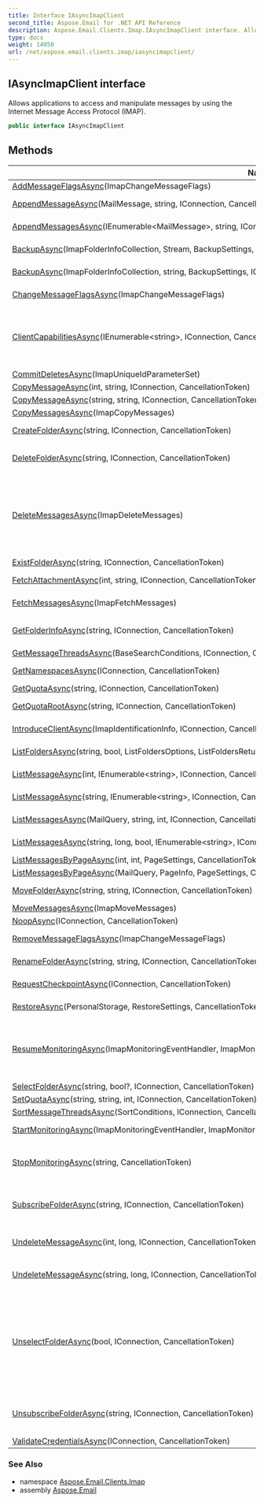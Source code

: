 ```yaml
---
title: Interface IAsyncImapClient
second_title: Aspose.Email for .NET API Reference
description: Aspose.Email.Clients.Imap.IAsyncImapClient interface. Allows applications to access and manipulate messages by using the Internet Message Access Protocol IMAP
type: docs
weight: 14950
url: /net/aspose.email.clients.imap/iasyncimapclient/
---
```

## IAsyncImapClient interface

Allows applications to access and manipulate messages by using the Internet Message Access Protocol (IMAP).

```csharp
public interface IAsyncImapClient
```

## Methods

| Name | Description |
| --- | --- |
| [AddMessageFlagsAsync](../../aspose.email.clients.imap/iasyncimapclient/addmessageflagsasync/)(ImapChangeMessageFlags) | Adds the flags to the message |
| [AppendMessageAsync](../../aspose.email.clients.imap/iasyncimapclient/appendmessageasync/)(MailMessage, string, IConnection, CancellationToken) | Uploads the mail message to the specified folder |
| [AppendMessagesAsync](../../aspose.email.clients.imap/iasyncimapclient/appendmessagesasync/)(IEnumerable&lt;MailMessage&gt;, string, IConnection, CancellationToken) | Uploads the mail messages to the current folder |
| [BackupAsync](../../aspose.email.clients.imap/iasyncimapclient/backupasync/#backupasync)(ImapFolderInfoCollection, Stream, BackupSettings, IConnection, CancellationToken) | Backups the content of the specified folders |
| [BackupAsync](../../aspose.email.clients.imap/iasyncimapclient/backupasync/#backupasync_1)(ImapFolderInfoCollection, string, BackupSettings, IConnection, CancellationToken) | Backups the content of the specified folders |
| [ChangeMessageFlagsAsync](../../aspose.email.clients.imap/iasyncimapclient/changemessageflagsasync/)(ImapChangeMessageFlags) | Changes the flags of the message |
| [ClientCapabilitiesAsync](../../aspose.email.clients.imap/iasyncimapclient/clientcapabilitiesasync/)(IEnumerable&lt;string&gt;, IConnection, CancellationToken) | Notifies server which extensions are supported by client. Please note, this operation works only in case if server supports RFC5161 See more https://tools.ietf.org/html/rfc5161 |
| [CommitDeletesAsync](../../aspose.email.clients.imap/iasyncimapclient/commitdeletesasync/)(ImapUniqueIdParameterSet) | Commit the deletions |
| [CopyMessageAsync](../../aspose.email.clients.imap/iasyncimapclient/copymessageasync/#copymessageasync)(int, string, IConnection, CancellationToken) | Copies the message |
| [CopyMessageAsync](../../aspose.email.clients.imap/iasyncimapclient/copymessageasync/#copymessageasync_1)(string, string, IConnection, CancellationToken) | Copies the message. |
| [CopyMessagesAsync](../../aspose.email.clients.imap/iasyncimapclient/copymessagesasync/)(ImapCopyMessages) | Copy the messages. |
| [CreateFolderAsync](../../aspose.email.clients.imap/iasyncimapclient/createfolderasync/)(string, IConnection, CancellationToken) | Creates a folder with the specified name. |
| [DeleteFolderAsync](../../aspose.email.clients.imap/iasyncimapclient/deletefolderasync/)(string, IConnection, CancellationToken) | Deletes a specified folder. This method represents IMAP DELETE command. |
| [DeleteMessagesAsync](../../aspose.email.clients.imap/iasyncimapclient/deletemessagesasync/)(ImapDeleteMessages) | Marks a message with the specified unique identifier as deleted and commits the deletions if user specifies this. This method works only if server supports UIDPLUS extension. Please, read more https://tools.ietf.org/html/rfc4315 |
| [ExistFolderAsync](../../aspose.email.clients.imap/iasyncimapclient/existfolderasync/)(string, IConnection, CancellationToken) | Check whether this folder exists |
| [FetchAttachmentAsync](../../aspose.email.clients.imap/iasyncimapclient/fetchattachmentasync/)(int, string, IConnection, CancellationToken) | Fetches the specified attachment. |
| [FetchMessagesAsync](../../aspose.email.clients.imap/iasyncimapclient/fetchmessagesasync/)(ImapFetchMessages) | Fetches the messages asynchronously |
| [GetFolderInfoAsync](../../aspose.email.clients.imap/iasyncimapclient/getfolderinfoasync/)(string, IConnection, CancellationToken) | Returns information about the specified folder without selecting it |
| [GetMessageThreadsAsync](../../aspose.email.clients.imap/iasyncimapclient/getmessagethreadsasync/)(BaseSearchConditions, IConnection, CancellationToken) | Get message threads. |
| [GetNamespacesAsync](../../aspose.email.clients.imap/iasyncimapclient/getnamespacesasync/)(IConnection, CancellationToken) | Gets namespaces that are available on a server. |
| [GetQuotaAsync](../../aspose.email.clients.imap/iasyncimapclient/getquotaasync/)(string, IConnection, CancellationToken) | Gets quota information |
| [GetQuotaRootAsync](../../aspose.email.clients.imap/iasyncimapclient/getquotarootasync/)(string, IConnection, CancellationToken) | Gets quota root information for mailbox |
| [IntroduceClientAsync](../../aspose.email.clients.imap/iasyncimapclient/introduceclientasync/)(ImapIdentificationInfo, IConnection, CancellationToken) | Introduces client information to a server. |
| [ListFoldersAsync](../../aspose.email.clients.imap/iasyncimapclient/listfoldersasync/)(string, bool, ListFoldersOptions, ListFoldersReturnOptions, IConnection, CancellationToken) | Gets the list of subfolders in the specified folder |
| [ListMessageAsync](../../aspose.email.clients.imap/iasyncimapclient/listmessageasync/#listmessageasync)(int, IEnumerable&lt;string&gt;, IConnection, CancellationToken) | Gets information about a message. |
| [ListMessageAsync](../../aspose.email.clients.imap/iasyncimapclient/listmessageasync/#listmessageasync_1)(string, IEnumerable&lt;string&gt;, IConnection, CancellationToken) | Gets information about a message. |
| [ListMessagesAsync](../../aspose.email.clients.imap/iasyncimapclient/listmessagesasync/#listmessagesasync)(MailQuery, string, int, IConnection, CancellationToken) | Gets the list of messages in the current folder. |
| [ListMessagesAsync](../../aspose.email.clients.imap/iasyncimapclient/listmessagesasync/#listmessagesasync_1)(string, long, bool, IEnumerable&lt;string&gt;, IConnection, CancellationToken) | Gets the list of messages in the specified folder |
| [ListMessagesByPageAsync](../../aspose.email.clients.imap/iasyncimapclient/listmessagesbypageasync/#listmessagesbypageasync_1)(int, int, PageSettings, CancellationToken) | Gets the list of messages |
| [ListMessagesByPageAsync](../../aspose.email.clients.imap/iasyncimapclient/listmessagesbypageasync/#listmessagesbypageasync)(MailQuery, PageInfo, PageSettings, CancellationToken) | Gets the list of messages |
| [MoveFolderAsync](../../aspose.email.clients.imap/iasyncimapclient/movefolderasync/)(string, string, IConnection, CancellationToken) | Moves specified folder and its subfolders to new location. |
| [MoveMessagesAsync](../../aspose.email.clients.imap/iasyncimapclient/movemessagesasync/)(ImapMoveMessages) | Moves the messages. |
| [NoopAsync](../../aspose.email.clients.imap/iasyncimapclient/noopasync/)(IConnection, CancellationToken) | 'No operation' command |
| [RemoveMessageFlagsAsync](../../aspose.email.clients.imap/iasyncimapclient/removemessageflagsasync/)(ImapChangeMessageFlags) | Removes the flags of the message |
| [RenameFolderAsync](../../aspose.email.clients.imap/iasyncimapclient/renamefolderasync/)(string, string, IConnection, CancellationToken) | Renames a specified folder to a new name |
| [RequestCheckpointAsync](../../aspose.email.clients.imap/iasyncimapclient/requestcheckpointasync/)(IConnection, CancellationToken) | Requests a checkpoint of the currently selected mailbox. |
| [RestoreAsync](../../aspose.email.clients.imap/iasyncimapclient/restoreasync/)(PersonalStorage, RestoreSettings, CancellationToken) | Begins to restore imap folders from the given personal storage. |
| [ResumeMonitoringAsync](../../aspose.email.clients.imap/iasyncimapclient/resumemonitoringasync/)(ImapMonitoringEventHandler, ImapMonitoringErrorEventHandler, IImapMonitoringState, CancellationToken) | Resumes monitoring of message changes for specified folder. Unlike the StartMonitoring method, it will find all missing mailbox changes and call the callback for them. |
| [SelectFolderAsync](../../aspose.email.clients.imap/iasyncimapclient/selectfolderasync/)(string, bool?, IConnection, CancellationToken) | Selects the specified folder |
| [SetQuotaAsync](../../aspose.email.clients.imap/iasyncimapclient/setquotaasync/)(string, string, int, IConnection, CancellationToken) | Sets quota information |
| [SortMessageThreadsAsync](../../aspose.email.clients.imap/iasyncimapclient/sortmessagethreadsasync/)(SortConditions, IConnection, CancellationToken) | Sort message threads. |
| [StartMonitoringAsync](../../aspose.email.clients.imap/iasyncimapclient/startmonitoringasync/)(ImapMonitoringEventHandler, ImapMonitoringErrorEventHandler, string) | Starts monitoring of message changes for specified folder. |
| [StopMonitoringAsync](../../aspose.email.clients.imap/iasyncimapclient/stopmonitoringasync/)(string, CancellationToken) | Stops monitoring of message changes for specified folder. Stops monitoring of all folders if folderName is null. |
| [SubscribeFolderAsync](../../aspose.email.clients.imap/iasyncimapclient/subscribefolderasync/)(string, IConnection, CancellationToken) | Sent the SUBSCRIBE command that adds the specified mailbox name to the server's set of "active" mailboxes. |
| [UndeleteMessageAsync](../../aspose.email.clients.imap/iasyncimapclient/undeletemessageasync/#undeletemessageasync)(int, long, IConnection, CancellationToken) | Marks a message with the specified sequence number as not deleted |
| [UndeleteMessageAsync](../../aspose.email.clients.imap/iasyncimapclient/undeletemessageasync/#undeletemessageasync_1)(string, long, IConnection, CancellationToken) | Marks a message with the specified sequence number as not deleted. |
| [UnselectFolderAsync](../../aspose.email.clients.imap/iasyncimapclient/unselectfolderasync/)(bool, IConnection, CancellationToken) | Unselects folder which are currently selected. if doNotExpunge property is true, all messages are marked as deleted are removed, otherwise deletion canceled. Please note, this operation works only in case if server supports RFC3691 See more https://tools.ietf.org/html/rfc3691 |
| [UnsubscribeFolderAsync](../../aspose.email.clients.imap/iasyncimapclient/unsubscribefolderasync/)(string, IConnection, CancellationToken) | Sent the UNSUBSCRIBE command that removes the specified mailbox name from the server's set of "active" mailboxes |
| [ValidateCredentialsAsync](../../aspose.email.clients.imap/iasyncimapclient/validatecredentialsasync/)(IConnection, CancellationToken) | Executes credentials validation |

### See Also

* namespace [Aspose.Email.Clients.Imap](../../aspose.email.clients.imap/)
* assembly [Aspose.Email](../../)


